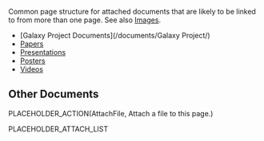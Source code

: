<slot name="/documents/linkbox" />

Common page structure for attached documents that are likely to be linked to from more than one page.  See also [Images](/images/).

* [Galaxy Project Documents](/documents/Galaxy Project/)
* [Papers](/documents/papers/)
* [Presentations](/documents/presentations/)
* [Posters](/documents/posters/)
* [Videos](/documents/videos/)

## Other Documents

PLACEHOLDER_ACTION(AttachFile, Attach a file to this page.)

PLACEHOLDER_ATTACH_LIST
